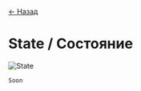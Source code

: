 [← Назад](/README.md "Вернуться на главную страницу")

# State / Состояние

![State](https://hsto.org/getpro/habr/post_images/4fb/72c/31e/4fb72c31e718d89f6cefb97af767b6ee.jpg)

```javascript
Soon
```